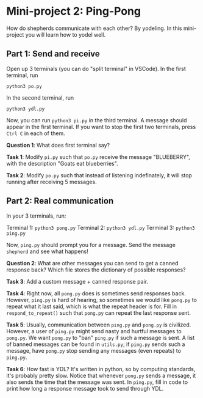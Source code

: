 # Mini-project 2: Ping-Pong

How do shepherds communicate with each other? By yodeling. In this mini-project you will learn how to yodel well.


## Part 1: Send and receive

Open up 3 terminals (you can do "split terminal" in VSCode). In the first terminal, run
```
python3 po.py
```
In the second terminal, run
```
python3 ydl.py
```
Now, you can run `python3 pi.py` in the third terminal. A message should appear in the first terminal. 
If you want to stop the first two terminals, press `Ctrl C` in each of them.

__Question 1__: What does first terminal say?

__Task 1__: Modify `pi.py` such that `po.py` receive the message "BLUEBERRY", with the description "Goats eat blueberries".

__Task 2__: Modify `po.py` such that instead of listening indefinately, it will stop running after receiving 5 messages.


## Part 2: Real communication

In your 3 terminals, run:

Terminal 1: `python3 pong.py`
Terminal 2: `python3 ydl.py`
Terminal 3: `python3 ping.py`

Now, `ping.py` should prompt you for a message. Send the message `shepherd` and see what happens!

__Question 2__: What are other messages you can send to get a canned response back? Which file stores the dictionary of possible responses?

__Task 3__: Add a custom message + canned response pair.

__Task 4__: Right now, all `pong.py` does is sometimes send responses back. However, `ping.py` is hard of hearing, so sometimes we would like `pong.py` to repeat what it last said, which is what the repeat header is for. Fill in `respond_to_repeat()` such that `pong.py` can repeat the last response sent.

__Task 5__: Usually, communication between `ping.py` and `pong.py` is civilized. However, a user of `ping.py` might send nasty and hurtful messages to `pong.py`. We want `pong.py` to "ban" `ping.py` if such a message is sent. A list of banned messages can be found in `utils.py`; if `ping.py` sends such a message, have `pong.py` stop sending any messages (even repeats) to `ping.py`.

__Task 6__: How fast is YDL? It's written in python, so by computing standards, it's probably pretty slow. Notice that whenever `pong.py` sends a message, it also sends the time that the message was sent. In `ping.py`, fill in code to print how long a response message took to send through YDL.



